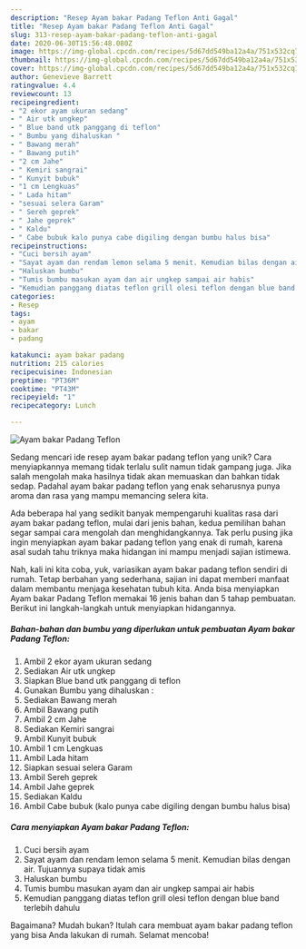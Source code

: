 ```yaml
---
description: "Resep Ayam bakar Padang Teflon Anti Gagal"
title: "Resep Ayam bakar Padang Teflon Anti Gagal"
slug: 313-resep-ayam-bakar-padang-teflon-anti-gagal
date: 2020-06-30T15:56:48.080Z
image: https://img-global.cpcdn.com/recipes/5d67dd549ba12a4a/751x532cq70/ayam-bakar-padang-teflon-foto-resep-utama.jpg
thumbnail: https://img-global.cpcdn.com/recipes/5d67dd549ba12a4a/751x532cq70/ayam-bakar-padang-teflon-foto-resep-utama.jpg
cover: https://img-global.cpcdn.com/recipes/5d67dd549ba12a4a/751x532cq70/ayam-bakar-padang-teflon-foto-resep-utama.jpg
author: Genevieve Barrett
ratingvalue: 4.4
reviewcount: 13
recipeingredient:
- "2 ekor ayam ukuran sedang"
- " Air utk ungkep"
- " Blue band utk panggang di teflon"
- " Bumbu yang dihaluskan "
- " Bawang merah"
- " Bawang putih"
- "2 cm Jahe"
- " Kemiri sangrai"
- " Kunyit bubuk"
- "1 cm Lengkuas"
- " Lada hitam"
- "sesuai selera Garam"
- " Sereh geprek"
- " Jahe geprek"
- " Kaldu"
- " Cabe bubuk kalo punya cabe digiling dengan bumbu halus bisa"
recipeinstructions:
- "Cuci bersih ayam"
- "Sayat ayam dan rendam lemon selama 5 menit. Kemudian bilas dengan air. Tujuannya supaya tidak amis"
- "Haluskan bumbu"
- "Tumis bumbu masukan ayam dan air ungkep sampai air habis"
- "Kemudian panggang diatas teflon grill olesi teflon dengan blue band terlebih dahulu"
categories:
- Resep
tags:
- ayam
- bakar
- padang

katakunci: ayam bakar padang 
nutrition: 215 calories
recipecuisine: Indonesian
preptime: "PT36M"
cooktime: "PT43M"
recipeyield: "1"
recipecategory: Lunch

---
```



![Ayam bakar Padang Teflon](https://img-global.cpcdn.com/recipes/5d67dd549ba12a4a/751x532cq70/ayam-bakar-padang-teflon-foto-resep-utama.jpg)

Sedang mencari ide resep ayam bakar padang teflon yang unik? Cara menyiapkannya memang tidak terlalu sulit namun tidak gampang juga. Jika salah mengolah maka hasilnya tidak akan memuaskan dan bahkan tidak sedap. Padahal ayam bakar padang teflon yang enak seharusnya punya aroma dan rasa yang mampu memancing selera kita.



Ada beberapa hal yang sedikit banyak mempengaruhi kualitas rasa dari ayam bakar padang teflon, mulai dari jenis bahan, kedua pemilihan bahan segar sampai cara mengolah dan menghidangkannya. Tak perlu pusing jika ingin menyiapkan ayam bakar padang teflon yang enak di rumah, karena asal sudah tahu triknya maka hidangan ini mampu menjadi sajian istimewa.


Nah, kali ini kita coba, yuk, variasikan ayam bakar padang teflon sendiri di rumah. Tetap berbahan yang sederhana, sajian ini dapat memberi manfaat dalam membantu menjaga kesehatan tubuh kita. Anda bisa menyiapkan Ayam bakar Padang Teflon memakai 16 jenis bahan dan 5 tahap pembuatan. Berikut ini langkah-langkah untuk menyiapkan hidangannya.

<!--inarticleads1-->

##### Bahan-bahan dan bumbu yang diperlukan untuk pembuatan Ayam bakar Padang Teflon:

1. Ambil 2 ekor ayam ukuran sedang
1. Sediakan  Air utk ungkep
1. Siapkan  Blue band utk panggang di teflon
1. Gunakan  Bumbu yang dihaluskan :
1. Sediakan  Bawang merah
1. Ambil  Bawang putih
1. Ambil 2 cm Jahe
1. Sediakan  Kemiri sangrai
1. Ambil  Kunyit bubuk
1. Ambil 1 cm Lengkuas
1. Ambil  Lada hitam
1. Siapkan sesuai selera Garam
1. Ambil  Sereh geprek
1. Ambil  Jahe geprek
1. Sediakan  Kaldu
1. Ambil  Cabe bubuk (kalo punya cabe digiling dengan bumbu halus bisa)




<!--inarticleads2-->

##### Cara menyiapkan Ayam bakar Padang Teflon:

1. Cuci bersih ayam
1. Sayat ayam dan rendam lemon selama 5 menit. Kemudian bilas dengan air. Tujuannya supaya tidak amis
1. Haluskan bumbu
1. Tumis bumbu masukan ayam dan air ungkep sampai air habis
1. Kemudian panggang diatas teflon grill olesi teflon dengan blue band terlebih dahulu




Bagaimana? Mudah bukan? Itulah cara membuat ayam bakar padang teflon yang bisa Anda lakukan di rumah. Selamat mencoba!
